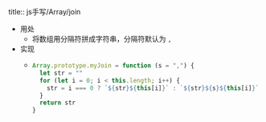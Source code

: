 title:: js手写/Array/join

- 用处
	- 将数组用分隔符拼成字符串，分隔符默认为 `,`
- 实现
	- ```js
	  Array.prototype.myJoin = function (s = ",") {
	    let str = ""
	    for (let i = 0; i < this.length; i++) {
	      str = i === 0 ? `${str}${this[i]}` : `${str}${s}${this[i]}`
	    }
	    return str
	  }
	  ```